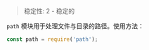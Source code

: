 
<!--introduced_in=v0.10.0-->

> 稳定性: 2 - 稳定的

`path` 模块用于处理文件与目录的路径。使用方法：

```js
const path = require('path');
```


